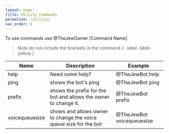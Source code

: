 ```yaml
---
layout: page
title: Utility Commands
permalink: /utility/
nav_order: 8
---
```


To use commands use @TheJewGamer [Command Name]
> Note do not include the brackets in the command
{: .label .label-yellow }

| **Name**       | **Description**                                                   | **Example**               |
|----------------|-------------------------------------------------------------------|---------------------------|
| help           | Need some help?                                                   | @TheJewBot help           |
| ping           | shows the bot's ping                                              | @TheJewBot ping           |
| prefix         | shows the prefix for the bot and allows the owner to change it.   | @TheJewBot prefix         |
| voicequeuesize | shows and allows owner to change the voice queue size for the bot | @TheJewBot voicequeuesize |